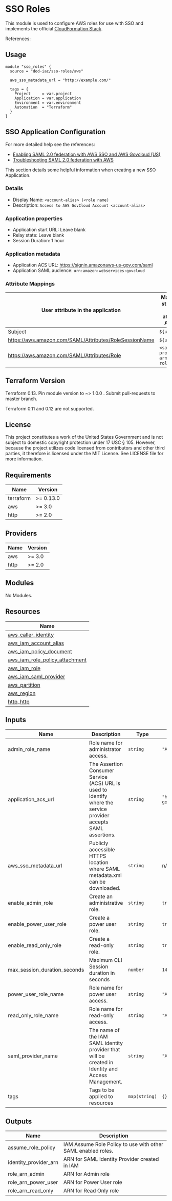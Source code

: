 # SSO Roles

This module is used to configure AWS roles for use with SSO and implements the official
[CloudFormation Stack](https://debrosse-cloudformation-templates.s3-us-gov-west-1.amazonaws.com/aws-gov-cloud-default-aws-sso-roles.template).

References:

## Usage

```hcl
module "sso_roles" {
  source = "dod-iac/sso-roles/aws"

  aws_sso_metadata_url = "http://example.com/"

  tags = {
    Project     = var.project
    Application = var.application
    Environment = var.environment
    Automation  = "Terraform"
  }
}
```

## SSO Application Configuration

For more detailed help see the references:

* [Enabling SAML 2.0 federation with AWS SSO and AWS Govcloud (US)](https://aws.amazon.com/blogs/publicsector/enabling-saml-2-0-federation-aws-sso-aws-govcloud-us/)
* [Troubleshooting SAML 2.0 federation with AWS](https://docs.aws.amazon.com/IAM/latest/UserGuide/troubleshoot_saml.html)

This section details some helpful information when creating a new SSO Application.

### Details

* Display Name: `<account-alias> (<role name)`
* Description: `Access to AWS GovCloud Account <account-alias>`

### Application properties

* Application start URL: Leave blank
* Relay state: Leave blank
* Session Duration: 1 hour

### Application metadata

* Application ACS URL: <https://signin.amazonaws-us-gov.com/saml>
* Application SAML audience: `urn:amazon:webservices:govcloud`

### Attribute Mappings

| User attribute in the application | Maps to this string value or user attribute in AWS SSO | Format |
| --- | --- | --- |
| Subject | `${user:name}` | persistent |
| <https://aws.amazon.com/SAML/Attributes/RoleSessionName> | `${user:email}` | unspecified |
| <https://aws.amazon.com/SAML/Attributes/Role> | `<saml-provider-arn>,<iam-role-arn>` | unspecified |

## Terraform Version

Terraform 0.13. Pin module version to ~> 1.0.0 . Submit pull-requests to master branch.

Terraform 0.11 and 0.12 are not supported.

## License

This project constitutes a work of the United States Government and is not subject to domestic copyright protection under 17 USC § 105.  However, because the project utilizes code licensed from contributors and other third parties, it therefore is licensed under the MIT License.  See LICENSE file for more information.

## Requirements

| Name | Version |
|------|---------|
| terraform | >= 0.13.0 |
| aws | >= 3.0 |
| http | >= 2.0 |

## Providers

| Name | Version |
|------|---------|
| aws | >= 3.0 |
| http | >= 2.0 |

## Modules

No Modules.

## Resources

| Name |
|------|
| [aws_caller_identity](https://registry.terraform.io/providers/hashicorp/aws/3.0/docs/data-sources/caller_identity) |
| [aws_iam_account_alias](https://registry.terraform.io/providers/hashicorp/aws/3.0/docs/data-sources/iam_account_alias) |
| [aws_iam_policy_document](https://registry.terraform.io/providers/hashicorp/aws/3.0/docs/data-sources/iam_policy_document) |
| [aws_iam_role_policy_attachment](https://registry.terraform.io/providers/hashicorp/aws/3.0/docs/resources/iam_role_policy_attachment) |
| [aws_iam_role](https://registry.terraform.io/providers/hashicorp/aws/3.0/docs/resources/iam_role) |
| [aws_iam_saml_provider](https://registry.terraform.io/providers/hashicorp/aws/3.0/docs/resources/iam_saml_provider) |
| [aws_partition](https://registry.terraform.io/providers/hashicorp/aws/3.0/docs/data-sources/partition) |
| [aws_region](https://registry.terraform.io/providers/hashicorp/aws/3.0/docs/data-sources/region) |
| [http_http](https://registry.terraform.io/providers/hashicorp/http/2.0/docs/data-sources/http) |

## Inputs

| Name | Description | Type | Default | Required |
|------|-------------|------|---------|:--------:|
| admin\_role\_name | Role name for administrator access. | `string` | `"AWS_SSO_AdministratorAccessRole"` | no |
| application\_acs\_url | The Assertion Consumer Service (ACS) URL is used to identify where the service provider accepts SAML assertions. | `string` | `"https://signin.amazonaws-us-gov.com/saml"` | no |
| aws\_sso\_metadata\_url | Publicly accessible HTTPS location where SAML metadata.xml can be downloaded. | `string` | n/a | yes |
| enable\_admin\_role | Create an administrative role. | `string` | `true` | no |
| enable\_power\_user\_role | Create a power user role. | `string` | `true` | no |
| enable\_read\_only\_role | Create a read-only role. | `string` | `true` | no |
| max\_session\_duration\_seconds | Maximum CLI Session duration in seconds | `number` | `14400` | no |
| power\_user\_role\_name | Role name for power user access. | `string` | `"AWS_SSO_PowerUserAccessRole"` | no |
| read\_only\_role\_name | Role name for read-only access. | `string` | `"AWS_SSO_ReadOnlyAccessRole"` | no |
| saml\_provider\_name | The name of the IAM SAML identity provider that will be created in Identity and Access Management. | `string` | `"AWS-SSO"` | no |
| tags | Tags to be applied to resources | `map(string)` | `{}` | no |

## Outputs

| Name | Description |
|------|-------------|
| assume\_role\_policy | IAM Assume Role Policy to use with other SAML enabled roles. |
| identity\_provider\_arn | ARN for SAML Identity Provider created in IAM |
| role\_arn\_admin | ARN for Admin role |
| role\_arn\_power\_user | ARN for Power User role |
| role\_arn\_read\_only | ARN for Read Only role |
